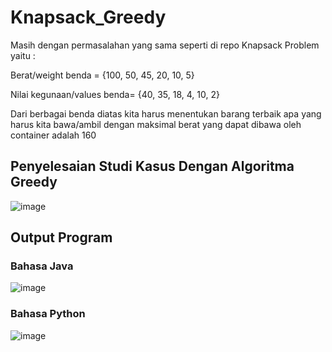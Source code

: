 # Knapsack_Greedy

Masih dengan permasalahan yang sama seperti di repo Knapsack Problem yaitu :

Berat/weight benda = {100, 50, 45, 20, 10, 5}

Nilai kegunaan/values benda= {40, 35, 18, 4, 10, 2}

Dari berbagai benda diatas kita harus menentukan barang terbaik apa yang harus kita bawa/ambil dengan maksimal berat yang dapat dibawa oleh  container adalah 160

## Penyelesaian Studi Kasus Dengan Algoritma Greedy

![image](https://user-images.githubusercontent.com/52452132/121369094-c477d680-c965-11eb-9b51-2bc559e33cd6.png)

## Output Program

### Bahasa Java
![image](https://user-images.githubusercontent.com/52452132/121342156-92597b00-c94b-11eb-91ee-e5b491f98564.png)

### Bahasa Python
![image](https://user-images.githubusercontent.com/52452132/121469126-2415c680-c9e6-11eb-9af6-1c0f3d8f9a8e.png)
